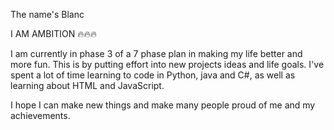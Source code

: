 The name's Blanc

I AM AMBITION 🔥🔥🔥

I am currently in phase 3 of a 7 phase plan in making my life better and more fun. This is by putting effort into new projects ideas and life goals.
I've spent a lot of time learning to code in Python, java and C#, as well as learning about HTML and JavaScript.

I hope I can make new things and make many people proud of me and my achievements.
